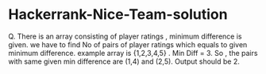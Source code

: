 # Hackerrank-Nice-Team-solution
Q. There is an array consisting of player ratings , minimum difference is given. we have to find No of pairs of player ratings which equals to given minimum difference. example array is {1,2,3,4,5} . Min Diff = 3. So , the pairs with same given min difference are (1,4) and (2,5). Output should be 2.
